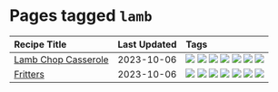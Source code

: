 # Pages tagged `lamb`

|Recipe Title|Last Updated|Tags
|:---|:---|:---|
|[Lamb Chop Casserole](../recipes/lambchopcasserole.md)|2023-10-06|[![](https://img.shields.io/badge/tag-aussie-10cdd6)](../tags/aussie.md) [![](https://img.shields.io/badge/tag-baked-1433c8)](../tags/baked.md) [![](https://img.shields.io/badge/tag-battered-bb15fd)](../tags/battered.md) [![](https://img.shields.io/badge/tag-casserole-eadebe)](../tags/casserole.md) [![](https://img.shields.io/badge/tag-family-f05668)](../tags/family.md) [![](https://img.shields.io/badge/tag-fried-b6c680)](../tags/fried.md) [![](https://img.shields.io/badge/tag-lamb-3a4f8e)](../tags/lamb.md)|
|[Fritters](../recipes/fritters.md)|2023-10-06|[![](https://img.shields.io/badge/tag-chicken-8ce73b)](../tags/chicken.md) [![](https://img.shields.io/badge/tag-family-f05668)](../tags/family.md) [![](https://img.shields.io/badge/tag-fried-b6c680)](../tags/fried.md) [![](https://img.shields.io/badge/tag-ham-8344b1)](../tags/ham.md) [![](https://img.shields.io/badge/tag-lamb-3a4f8e)](../tags/lamb.md) [![](https://img.shields.io/badge/tag-leftovers-91514)](../tags/leftovers.md) [![](https://img.shields.io/badge/tag-vegetables-6984a1)](../tags/vegetables.md)|